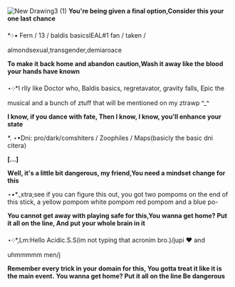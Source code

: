 ![New Drawing3 (1)](https://github.com/user-attachments/assets/4f4280fd-613a-4769-a61d-2d99d33262a3)
**You're being given a final option,Consider this your one last chance**
  
*༶• Fern / 13 / baldis basicsIEAL#1 fan / taken / almondsexual,transgender,demiaroace

**To make it back home and abandon caution,Wash it away like the blood your hands have known**

⋆༶*I rlly like Doctor who, Baldis basics, regretavator, gravity falls, Epic the musical and a bunch of ztuff that will be mentioned on my ztrawp ^_^
 
**I know, if you dance with fate, Then I know, I know, you'll enhance your state**

*. ⋆•Dni: pro/dark/comshiters / Zoophiles / Maps(basicly the basic dni citera)

**[...]**

**Wеll, it's a little bit dangerous, my friend,You need a mindsеt change for this**

⋆•*.,xtra;see if you can figure this out, you got two pompoms on the end of this stick, a yellow pompom white pompom red pompom and a blue po-

**You cannot get away with playing safe for this,You wanna get home? Put it all on the line, And put your whole brain in it**

⋆༶*,Lm:Hello Acidic.S.S(im not typing that acronim bro.)/jupi ❤ and uhmmmmm men/j

**Remember every trick in your domain for this, You gotta treat it like it is the main event.** 
**You wanna get home? Put it all on the line Be dangerous**

<!---
Hilsonmenwho/Hilsonmenwho is a ✨ special ✨ repository because its `README.md` (this file) appears on your GitHub profile.
You can click the Preview link to take a look at your changes.
--->
